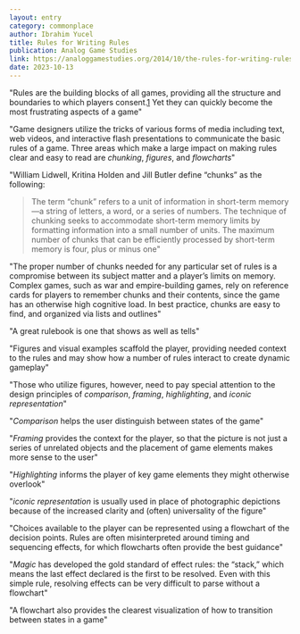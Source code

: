 ```yaml
---
layout: entry
category: commonplace
author: Ibrahim Yucel
title: Rules for Writing Rules
publication: Analog Game Studies
link: https://analoggamestudies.org/2014/10/the-rules-for-writing-rules-how-instructional-design-impacts-good-game-design/
date: 2023-10-13
---
```


"Rules are the building blocks of all games, providing all the structure and boundaries to which players consent.[1](https://analoggamestudies.org/2014/10/the-rules-for-writing-rules-how-instructional-design-impacts-good-game-design/#note-1) Yet they can quickly become the most frustrating aspects of a game"

"Game designers utilize the tricks of various forms of media including text, web videos, and interactive flash presentations to communicate the basic rules of a game. Three areas which make a large impact on making rules clear and easy to read are *chunking*, *figures*, and *flowcharts*"

"William Lidwell, Kritina Holden and Jill Butler define “chunks” as the following:

> The term “chunk” refers to a unit of information in short-term memory—a string of letters, a word, or a series of numbers. The technique of chunking seeks to accommodate short-term memory limits by formatting information into a small number of units. The maximum number of chunks that can be efficiently processed by short-term memory is four, plus or minus one"

"The proper number of chunks needed for any particular set of rules is a compromise between its subject matter and a player’s limits on memory. Complex games, such as war and empire-building games, rely on reference cards for players to remember chunks and their contents, since the game has an otherwise high cognitive load. In best practice, chunks are easy to find, and organized via lists and outlines"

"A great rulebook is one that shows as well as tells"

"Figures and visual examples scaffold the player, providing needed context to the rules and may show how a number of rules interact to create dynamic gameplay"

"Those who utilize figures, however, need to pay special attention to the design principles of *comparison*, *framing*, *highlighting*, and *iconic representation*"

"*Comparison* helps the user distinguish between states of the game"

"*Framing* provides the context for the player, so that the picture is not just a series of unrelated objects and the placement of game elements makes more sense to the user"

"*Highlighting* informs the player of key game elements they might otherwise overlook"

"*iconic representation* is usually used in place of photographic depictions because of the increased clarity and (often) universality of the figure"

"Choices available to the player can be represented using a flowchart of the decision points. Rules are often misinterpreted around timing and sequencing effects, for which flowcharts often provide the best guidance"

"*Magic* has developed the gold standard of effect rules: the “stack,” which means the last effect declared is the first to be resolved. Even with this simple rule, resolving effects can be very difficult to parse without a flowchart"

"A flowchart also provides the clearest visualization of how to transition between states in a game"
